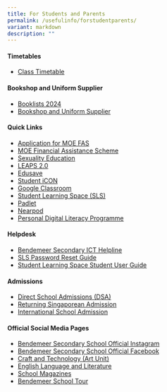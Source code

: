 ```yaml
---
title: For Students and Parents
permalink: /usefulinfo/forstudentparents/
variant: markdown
description: ""
---
```

#### **Timetables**

* [Class Timetable](/timetable/class-timetable/)

#### **Bookshop and Uniform Supplier**
* [Booklists 2024](/resources-for-student-n-parent/booklists/)
* [Bookshop and Uniform Supplier](/resources-for-student-n-parent/booksuniform/)


#### **Quick Links**
* [Application for MOE FAS](/resources-for-student-n-parent/moefas/)
* <a target="_blank" href="https://www.moe.gov.sg/financial-matters/financial-assistance">MOE Financial Assistance Scheme</a>
* <a href="https://www.moe.gov.sg/education-in-sg/our-programmes/sexuality-education/scope-and-teaching-approach" target="_blank">Sexuality Education</a>
* <a href="https://www.moe.gov.sg/education-in-sg/our-programmes/cca/leaps2-0" target="_blank">LEAPS 2.0</a>
* <a href="https://www.moe.gov.sg/financial-matters/edusave-account" target="_blank">Edusave</a>
* <a href="https://workspace.google.com/dashboard" target="_blank">Student iCON</a>
* <a href="https://classroom.google.com" target="_blank">Google Classroom</a>
* <a href="https://vle.learning.moe.edu.sg/login" target="_blank">Student Learning Space (SLS)</a>
* <a href="https://bendemeersecondary.padlet.org" target="_blank">Padlet</a>
* <a href="https://nearpod.com/" target="_blank">Nearpod</a>
* [Personal Digital Literacy Programme](/key-programmes/ndlp/ndlp-overview/)


#### **Helpdesk**

* <a href="https://go.gov.sg/bdms-icthelp" target="_blank">Bendemeer Secondary ICT Helpline</a>
* <a href="https://www.learning.moe.edu.sg/login-troubleshooting/authentication/reset-sls-password-student/" target="_blank">SLS Password Reset Guide</a>
* <a href="https://www.learning.moe.edu.sg/student-user-guide/index/" target="_blank">Student Learning Space Student User Guide</a>


#### **Admissions**

* <a href="https://www.moe.gov.sg/secondary/dsa" target="_blank">Direct School Admissions (DSA)</a>
* <a href="https://www.moe.gov.sg/returning-singaporeans" target="_blank">Returning Singaporean Admission</a>
* <a href="https://www.moe.gov.sg/international-students" target="_blank">International School Admission</a>



#### **Official Social Media Pages**

* <a href="https://www.instagram.com/bendemeer_secondary_official" target="_blank">Bendemeer Secondary School Official Instagram</a>
* <a href="https://www.facebook.com/BendemeerSecondaryOfficial" target="_blank">Bendemeer Secondary School Official Facebook</a>
* <a href="https://www.instagram.com/bendemeer_art" target="_blank">Craft and Technology (Art Unit)</a>
* <a href="https://www.instagram.com/bdmseldept" target="_blank">English Language and Literature</a>
* <a href="/resources-for-student-n-parent/sch-magazine/" target="_blank">School Magazines</a>
* <a href="/bendemeer-school-tour/" target="_blank">Bendemeer School Tour</a>